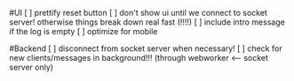 #UI
[ ] prettify reset button
[ ] don't show ui until we connect to socket server! otherwise things break down real fast (!!!!)
[ ] include intro message if the log is empty
[ ] optimize for mobile

#Backend
[ ] disconnect from socket server when necessary!
[ ] check for new clients/messages in background!!! (through webworker <-- socket server only)
